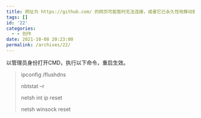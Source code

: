 ```yaml
---
title: 网址为 https://github.com/ 的网页可能暂时无法连接，或者它已永久性地移动到了新网址
tags: []
id: '22'
categories:
  - - 创作
date: 2021-10-08 20:23:00
permalink: /archives/22/
---
```


以管理员身份打开CMD，执行以下命令，重启生效。<!--more-->
> ipconfig /flushdns
>
> nbtstat –r
> 
> netsh int ip reset
> 
> netsh winsock reset